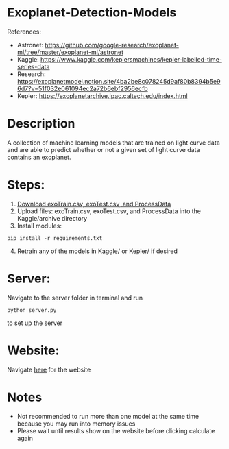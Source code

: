 # Exoplanet-Detection-Models
References: <br />
- Astronet: https://github.com/google-research/exoplanet-ml/tree/master/exoplanet-ml/astronet <br />
- Kaggle: https://www.kaggle.com/keplersmachines/kepler-labelled-time-series-data <br />
- Research: https://exoplanetmodel.notion.site/4ba2be8c078245d9af80b8394b5e96d7?v=51f032e061094ec2a72b6ebf2956ecfb <br />
- Kepler: https://exoplanetarchive.ipac.caltech.edu/index.html <br />

# Description
A collection of machine learning models that are trained on light curve data and are able to predict whether or not a given set of light curve data contains an exoplanet.

# Steps: 
1. [Download exoTrain.csv, exoTest.csv, and ProcessData](https://drive.google.com/file/d/1XiAFNGtGoHeqnP566WfQ9gig9--9IvNs/view?usp=sharing)
2. Upload files: exoTrain.csv, exoTest.csv, and ProcessData into the Kaggle/archive directory
3. Install modules: 
```
pip install -r requirements.txt
```

4. Retrain any of the models in Kaggle/ or Kepler/ if desired

# Server:
Navigate to the server folder in terminal and run
```
python server.py
```
to set up the server

# Website:
Navigate [here](https://github.com/bto2442/Exoplanet-Website) for the website

# Notes
- Not recommended to run more than one model at the same time because you may run into memory issues
- Please wait until results show on the website before clicking calculate again

